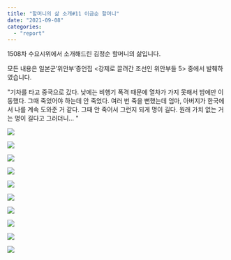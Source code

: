 ```yaml
---
title: "할머니의 삶 소개#11 이금순 할머니"
date: "2021-09-08"
categories: 
  - "report"
---
```


1508차 수요시위에서 소개해드린 김정순 할머니의 삶입니다.

모든 내용은 일본군’위안부’증언집 <강제로 끌려간 조선인 위안부들 5> 중에서 발췌하였습니다.

"기차를 타고 중국으로 갔다. 낮에는 비행기 폭격 때문에 열차가 가지 못해서 밤에만 이동했다. 그때 죽었어야 하는데 안 죽었다. 여러 번 죽을 뻔했는데 엄마, 아버지가 한국에서 나를 계속 도와준 거 같다. 그때 안 죽어서 그런지 되게 명이 길다. 원래 가치 없는 거는 명이 길다고 그러더니... "

![](https://r2.womenandwar.net/2021/09/카드뉴스210907_할머니의삶소개11-이금순-1-1024x1024.png)

![](https://r2.womenandwar.net/2021/09/카드뉴스210907_할머니의삶소개11-이금순-2-1024x1024.png)

![](https://r2.womenandwar.net/2021/09/카드뉴스210907_할머니의삶소개11-이금순-3-1024x1024.png)

![](https://r2.womenandwar.net/2021/09/카드뉴스210907_할머니의삶소개11-이금순-4-1024x1024.png)

![](https://r2.womenandwar.net/2021/09/카드뉴스210907_할머니의삶소개11-이금순-5-1024x1024.png)

![](https://r2.womenandwar.net/2021/09/카드뉴스210907_할머니의삶소개11-이금순-6-1024x1024.png)

![](https://r2.womenandwar.net/2021/09/카드뉴스210907_할머니의삶소개11-이금순-7-1024x1024.png)

![](https://r2.womenandwar.net/2021/09/카드뉴스210907_할머니의삶소개11-이금순-8-1024x1024.png)

![](https://r2.womenandwar.net/2021/09/카드뉴스210907_할머니의삶소개11-이금순-9-1024x1024.png)

![](https://r2.womenandwar.net/2021/09/카드뉴스210907_할머니의삶소개11-이금순-10-1024x1024.png)
